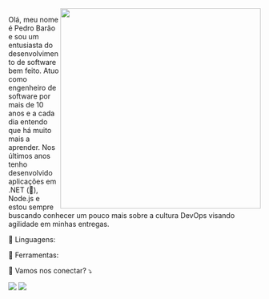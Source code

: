 <img src="https://raw.githubusercontent.com/MicaelliMedeiros/micaellimedeiros/master/image/computer-illustration.png" min-width="400px" max-width="400px" width="400px" align="right">

<p align="left"> 
  Olá, meu nome é Pedro Barão e sou um entusiasta do desenvolvimento de software bem feito. Atuo como engenheiro de software por mais de 10 anos e a cada dia entendo que há muito mais a aprender.
  Nos últimos anos tenho desenvolvido aplicações em .NET (💌), Node.js e estou sempre buscando conhecer um pouco mais sobre a cultura DevOps visando agilidade em minhas entregas.
</p>

<p align="left">
  🦄 Linguagens:
</p>

<p align="left">
  💼 Ferramentas:
</p>

<p align="left">
  💌 Vamos nos conectar? ⤵️
</p>

<p align="left">
  <a href="#" alt="Gmail">
  <img src="https://img.shields.io/badge/-Gmail-FF0000?style=flat-square&labelColor=FF0000&logo=gmail&logoColor=white&link=LINK-DO-SEU-GMAIL" /></a>

  <a href="#" alt="LinkedIn">
  <img src="https://img.shields.io/badge/-Linkedin-0e76a8?style=flat-square&logo=Linkedin&logoColor=white&link=LINK-DO-SEU-LINKEDIN" /></a>
</p>
